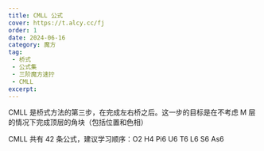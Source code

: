 ```yaml
---
title: CMLL 公式
cover: https://t.alcy.cc/fj
order: 1
date: 2024-06-16
category: 魔方
tag: 
 - 桥式
 - 公式集
 - 三阶魔方速拧
 - CMLL
excerpt:  
---
```


CMLL 是桥式方法的第三步，在完成左右桥之后。这一步的目标是在不考虑 M 层的情况下完成顶层的角块（包括位置和色相）

CMLL 共有 42 条公式，建议学习顺序：O2 H4 Pi6 U6 T6 L6 S6 As6
